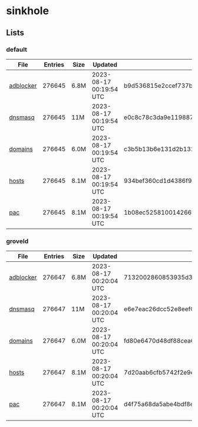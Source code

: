 # sinkhole

## Lists

### default

|File|Entries|Size|Updated|Hash|
|-|-|-|-|-|
|[adblocker](https://raw.githubusercontent.com/groveld/sinkhole/lists/default/adblocker.txt)|276645|6.8M|2023-08-17 00:19:54 UTC|b9d536815e2ccef737bdae958bc23e6e4009696a060950ae244d7c58fa753299|
|[dnsmasq](https://raw.githubusercontent.com/groveld/sinkhole/lists/default/dnsmasq.txt)|276645|11M|2023-08-17 00:19:54 UTC|e0c8c78c3da9e119887f729bc17b5836656f1543c2f600ca29fbd6124abe2794|
|[domains](https://raw.githubusercontent.com/groveld/sinkhole/lists/default/domains.txt)|276645|6.0M|2023-08-17 00:19:54 UTC|c3b5b13b6e131d2b1321746186ac287a09232c85ddcfcd19ffdec440785bc7d8|
|[hosts](https://raw.githubusercontent.com/groveld/sinkhole/lists/default/hosts.txt)|276645|8.1M|2023-08-17 00:19:54 UTC|934bef360cd1d4386f9bd5f29296c8b0babd1b037f34a1f766c990bb495297de|
|[pac](https://raw.githubusercontent.com/groveld/sinkhole/lists/default/pac.txt)|276645|8.1M|2023-08-17 00:19:54 UTC|1b08ec525810014266f984a3b1104009298fb21ec376c36fd887a2b39b7fa653|

### groveld

|File|Entries|Size|Updated|Hash|
|-|-|-|-|-|
|[adblocker](https://raw.githubusercontent.com/groveld/sinkhole/lists/groveld/adblocker.txt)|276647|6.8M|2023-08-17 00:20:04 UTC|7132002860853935d3bc37ee9f6bff9e41809d53b9544ce8e33700ec8dec0e2b|
|[dnsmasq](https://raw.githubusercontent.com/groveld/sinkhole/lists/groveld/dnsmasq.txt)|276647|11M|2023-08-17 00:20:04 UTC|e6e7eac26dcc52e8eef0b18dd80529848a3bfd7614cd02252167c3ba85962200|
|[domains](https://raw.githubusercontent.com/groveld/sinkhole/lists/groveld/domains.txt)|276647|6.0M|2023-08-17 00:20:04 UTC|fd80e6470d48df88cea62f38628b1e318bc8b1e760ce0548acbb41bd1c60fd3b|
|[hosts](https://raw.githubusercontent.com/groveld/sinkhole/lists/groveld/hosts.txt)|276647|8.1M|2023-08-17 00:20:04 UTC|7d20aab6cfb5742f2e9e0ada963d1685f0817293224e56501a20d09cf79f4c7e|
|[pac](https://raw.githubusercontent.com/groveld/sinkhole/lists/groveld/pac.txt)|276647|8.1M|2023-08-17 00:20:04 UTC|d4f75a68da5abe4bdf8e5c7d802b79cdf13bbf66ea8c380a78fd1298f97cbeb3|
